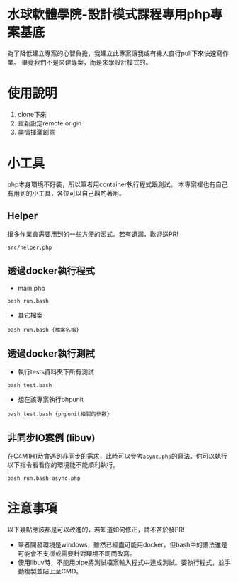 # 水球軟體學院-設計模式課程專用php專案基底

為了降低建立專案的心智負擔，我建立此專案讓我或有緣人自行pull下來快速寫作業。
畢竟我們不是來建專案，而是來學設計模式的。

# 使用說明

1. clone下來
2. 重新設定remote origin
3. 盡情揮灑創意

# 小工具

php本身環境不好裝，所以筆者用container執行程式跟測試。
本專案裡也有自己有用到的小工具，各位可以自己斟酌著用。

## Helper

很多作業會需要用到的一些方便的函式。若有遺漏，歡迎送PR!
```
src/helper.php
```

## 透過docker執行程式

* main.php
```
bash run.bash
```

* 其它檔案
```
bash run.bash {檔案名稱}
```

## 透過docker執行測試

* 執行tests資料夾下所有測試
```
bash test.bash
```

* 想在該專案執行phpunit
```
bash test.bash {phpunit相關的參數}
```

## 非同步IO案例 (libuv)

在C4M1H1時會遇到非同步的需求，此時可以參考`async.php`的寫法。你可以執行以下指令看看你的環境能不能順利執行。
```
bash run.bash async.php
```


# 注意事項

以下幾點應該都是可以改進的，若知道如何修正，請不吝於發PR!

* 筆者開發環境是windows，雖然已經盡可能用docker，但bash中的語法還是可能會不支援或需要針對環境不同而改寫。
* 使用libuv時，不能用pipe將測試檔案輸入程式中達成測試。要執行程式，並手動複製並貼上至CMD。